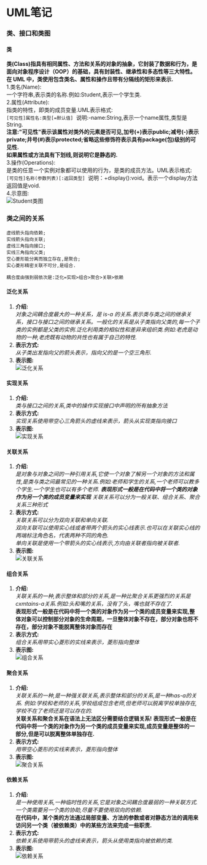 # UML笔记
### 类、接口和类图
#### 类
**类(Class)指具有相同属性、方法和关系的对象的抽象，它封装了数据和行为，是面向对象程序设计（OOP）的基础，具有封装性、继承性和多态性等三大特性。在 UML 中，类使用包含类名、属性和操作且带有分隔线的矩形来表示.**  
1.类名(Name):  
一个字符串,表示类的名称.例如:Student,表示一个学生类.  
2.属性(Attribute):  
指类的特性，即类的成员变量.UML表示格式:    
```[可见性]属性名:类型[=默认值]```&nbsp;&nbsp;说明:-name:String,表示一个name属性,类型是String.  
**注意:"可见性"表示该属性对类外的元素是否可见,加号(+)表示public;减号(-)表示private;井号(#)表示protected;省略这些修饰符表示具有package(包)级别的可见性.**  
**如果属性或方法具有下划线,则说明它是静态的.**  
3.操作(Operations):  
是类的任意一个实例对象都可以使用的行为，是类的成员方法。UML表示格式:  
```[可见性]名称(参数列表)[:返回类型]```&nbsp;&nbsp;说明：+display():void。表示一个display方法返回值是void.  
4.示意图:  
![Student类图](https://github.com/zesong-w/notes/blob/master/uml-note/images/class.png)
### 类之间的关系
```
虚线箭头指向依赖;
实线箭头指向关联;
虚线三角指向接口;
实线三角指向父类;
空心菱形能分离而独立存在,是聚合;
实心菱形精密关联不可分,是组合.
```  
```
耦合度由强到弱依次是:泛化=实现>组合>聚合>关联>依赖
```  
#### 泛化关系
1. **介绍:**  
*对象之间耦合度最大的一种关系，是 is-a 的关系.表示类与类之间的继承关系，接口与接口之间的继承关系。一般化的关系是从子类指向父类的,每一个子类的实例都是父类的实例.泛化利用类的相似性和差异来组织类.例如:老虎是动物的一种,老虎既有动物的共性也有属于自己的特性.*
2. **表示方式:**  
*从子类出发指向父的箭头表示，指向父的是一个空三角形.*
3. **表示图:**  
![泛化关系](https://github.com/zesong-w/notes/blob/master/uml-note/images/fh.png)
#### 实现关系
1. **介绍:**  
*类与接口之间的关系,类中的操作实现接口中声明的所有抽象方法*
2. **表示方式:**  
*实现关系使用带空心三角箭头的虚线来表示，箭头从实现类指向接口*
3. **表示图:**  
![实现关系](https://github.com/zesong-w/notes/blob/master/uml-note/images/sx.png)
#### 关联关系
1. **介绍:**  
*是对象与对象之间的一种引用关系,它使一个对象了解另一个对象的方法和属性,是类与类之间最常见的一种关系.例如:老师和学生的关系,一个老师可以教多个学生.一个学生也可以有多个老师.
**表现形式一般是在代码中将一个类的对象作为另一个类的成员变量来实现**
关联关系可以分为一般关联、组合关系、聚合关系三种形式*
2. **表示方式:**  
*关联关系可以分为双向关联和单向关联.  
双向关联可以使用实心线或者带两个箭头的实心线表示.也可以在关联实心线的两端标注角色名，代表两种不同的角色.  
单向关联是使用一个带箭头的实心线表示,方向由关联者指向被关联者.*
3. **表示图:**  
![关联关系](https://github.com/zesong-w/notes/blob/master/uml-note/images/gl.png)
#### 组合关系
1. **介绍:**  
*关联关系的一种,表示整体和部分的关系,是一种比聚合关系更强烈的关系是cxmtains-a关系.例如:头和嘴的关系，没有了头，嘴也就不存在了.*  
**表现形式一般是在代码中将一个类的对象作为另一个类的成员变量来实现,整体对象可以控制部分对象的生命周期，一旦整体对象不存在，部分对象也将不存在，部分对象不能脱离整体对象而存在**  
2. **表示方式:**  
*组合关系用带实心菱形的实线来表示，菱形指向整体*
3. **表示图:**  
![组合关系](https://github.com/zesong-w/notes/blob/master/uml-note/images/zh.png)
#### 聚合关系
1. **介绍:**  
*关联关系的一种,是一种强关联关系,表示整体和部分的关系,是一种has-a的关系.
例如:学校和老师的关系,学校组成包含老师,但老师可以脱离学校单独存在,学校不在了老师还是可以存在的.*  
**关联关系和聚合关系在语法上无法区分需要结合逻辑关系!**
**表现形式一般是在代码中将一个类的对象作为另一个类的成员变量来实现,成员变量是整体的一部分,但是可以脱离整体单独存在.**
2. **表示方式:**  
*用带空心菱形的实线来表示，菱形指向整体*
3. **表示图:**  
![聚合关系](https://github.com/zesong-w/notes/blob/master/uml-note/images/jh.png)
#### 依赖关系
1. **介绍:**  
*是一种使用关系,一种临时性的关系,它是对象之间耦合度最弱的一种关联方式.
一个类需要另一个类的协助,尽量不要使用双向的依赖.*  
**在代码中，某个类的方法通过局部变量、方法的参数或者对静态方法的调用来访问另一个类（被依赖类）中的某些方法来完成一些职责.**
2. **表示方式:**  
*依赖关系使用带箭头的虚线来表示，箭头从使用类指向被依赖的类.*
3. **表示图:**  
![依赖关系](https://github.com/zesong-w/notes/blob/master/uml-note/images/yl.png)

